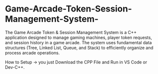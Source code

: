 # Game-Arcade-Token-Session-Management-System-
The Game Arcade Token &amp; Session Management System is a C++ application designed to manage gaming machines, player token requests, and session history in a game arcade. The system uses fundamental data structures (Tree, Linked List, Queue, and Stack) to efficiently organize and process arcade operations.

How to Setup 
-> you just Download the CPP File and Run in VS Code or Dev-C++.
